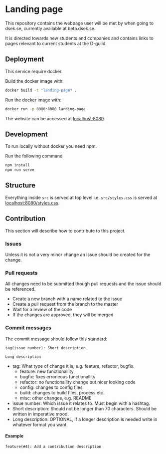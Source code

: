# Landing page
This repository contains the webpage user will be met by when going to dsek.se, currently available at beta.dsek.se.

It is directed towards new students and companies and contains links to pages relevant to current students at the D-guild.

## Deployment
This service require docker.

Build the docker image with:
```bash
docker build -t "landing-page" .
```

Run the docker image with:
```bash
docker run -p 8080:8080 landing-page
```

The website can be accessed at [localhost:8080](localhost:8080).

## Development
To run locally without docker you need npm.

Run the following command
```bash
npm install
npm run serve
```

## Structure
Everything inside `src` is served at top level i.e. `src/styles.css` is served at [localhost:8080/styles.css](localhost:8080/styles.css).

## Contribution
This section will describe how to contribute to this project.
### Issues
Unless it is not a very minor change an issue should be created for the change.
### Pull requests
All changes need to be submitted though pull requests and the issue should be referenced.
- Create a new branch with a name related to the issue
- Create a pull request from the branch to the master
- Wait for a review of the code
- If the changes are approved, they will be merged
### Commit messages
The commit message should follow this standard:
```
tag(issue number): Short description

Long description
```
* tag: What type of change it is, e.g. feature, refactor, bugfix.
  - feature: new functionallity
  - bugfix: fixes erroneous functionallity
  - refactor: no functionallity change but nicer looking code
  - config: changes to config files
  - build: changes to build files, process etc.
  - misc: other changes, e.g. README
* issue number: Which issue it relates to. Must begin with a hashtag.
* Short description: Should not be longer than 70 characters. Should be written in imperative mood.
* Long description: OPTIONAL, if a longer description is needed write in whatever format you want.

#### Example
```
feature(#4): Add a contribution description
```
